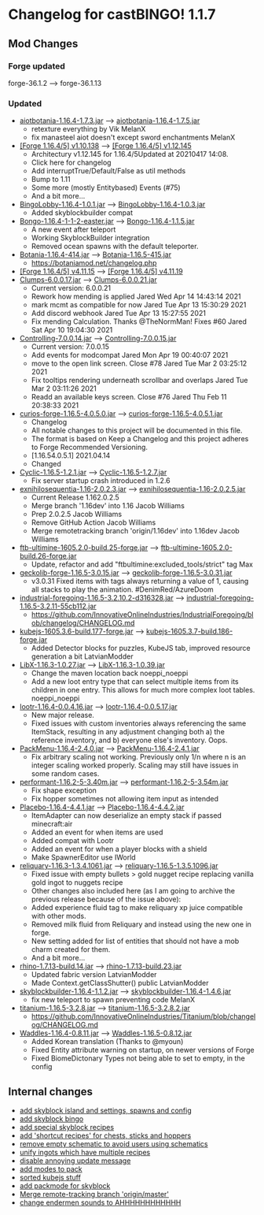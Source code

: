 # Changelog for castBINGO! 1.1.7
## Mod Changes
### Forge updated
forge-36.1.2 --> forge-36.1.13
### Updated
- [aiotbotania-1.16.4-1.7.3.jar](https://www.curseforge.com/minecraft/mc-mods/aiot-botania/files/3245616) --> [aiotbotania-1.16.4-1.7.5.jar](https://www.curseforge.com/minecraft/mc-mods/aiot-botania/files/3261322)
	- retexture everything by Vik  MelanX
	- fix manasteel aiot doesn't except sword enchantments  MelanX
- [[Forge 1.16.4/5] v1.10.138](https://www.curseforge.com/minecraft/mc-mods/architectury-forge/files/3248258) --> [[Forge 1.16.4/5] v1.12.145](https://www.curseforge.com/minecraft/mc-mods/architectury-forge/files/3279826)
	- Architectury v1.12.145 for 1.16.4/5Updated at 20210417 14:08.
	- Click here for changelog
	- Add interruptTrue/Default/False as util methods
	- Bump to 1.11
	- Some more (mostly Entitybased) Events (#75)
	- And a bit more...
- [BingoLobby-1.16.4-1.0.1.jar](https://www.curseforge.com/minecraft/mc-mods/bingolobby/files/3251127) --> [BingoLobby-1.16.4-1.0.3.jar](https://www.curseforge.com/minecraft/mc-mods/bingolobby/files/3289000)
	- Added skyblockbuilder compat
- [Bongo-1.16.4-1-1-2-easter.jar](https://www.curseforge.com/minecraft/mc-mods/bongo/files/3260995) --> [Bongo-1.16.4-1.1.5.jar](https://www.curseforge.com/minecraft/mc-mods/bongo/files/3279782)
	- A new event after teleport
	- Working SkyblockBuilder integration
	- Removed ocean spawns with the default teleporter.
- [Botania-1.16.4-414.jar](https://www.curseforge.com/minecraft/mc-mods/botania/files/3233810) --> [Botania-1.16.5-415.jar](https://www.curseforge.com/minecraft/mc-mods/botania/files/3281106)
	- https://botaniamod.net/changelog.php
- [[Forge 1.16.4/5] v4.11.15](https://www.curseforge.com/minecraft/mc-mods/cloth-config-forge/files/3235778) --> [[Forge 1.16.4/5] v4.11.19](https://www.curseforge.com/minecraft/mc-mods/cloth-config-forge/files/3261152)
- [Clumps-6.0.0.17.jar](https://www.curseforge.com/minecraft/mc-mods/clumps/files/3205705) --> [Clumps-6.0.0.21.jar](https://www.curseforge.com/minecraft/mc-mods/clumps/files/3275832)
	- Current version: 6.0.0.21
	- Rework how mending is applied  Jared  Wed Apr 14 14:43:14 2021
	- mark mcmt as compatible for now  Jared  Tue Apr 13 15:30:29 2021
	- Add discord webhook  Jared  Tue Apr 13 15:27:55 2021
	- Fix mending Calculation. Thanks @TheNormMan! Fixes #60  Jared  Sat Apr 10 19:04:30 2021
- [Controlling-7.0.0.14.jar](https://www.curseforge.com/minecraft/mc-mods/controlling/files/3223560) --> [Controlling-7.0.0.15.jar](https://www.curseforge.com/minecraft/mc-mods/controlling/files/3281360)
	- Current version: 7.0.0.15
	- Add events for modcompat  Jared  Mon Apr 19 00:40:07 2021
	- move to the open link screen. Close #78  Jared  Tue Mar 2 03:25:12 2021
	- Fix tooltips rendering underneath scrollbar and overlaps  Jared  Tue Mar 2 03:11:26 2021
	- Readd an available keys screen. Close #76  Jared  Thu Feb 11 20:38:33 2021
- [curios-forge-1.16.5-4.0.5.0.jar](https://www.curseforge.com/minecraft/mc-mods/curios/files/3231111) --> [curios-forge-1.16.5-4.0.5.1.jar](https://www.curseforge.com/minecraft/mc-mods/curios/files/3275653)
	- Changelog
	- All notable changes to this project will be documented in this file.
	- The format is based on Keep a Changelog and this project adheres to Forge Recommended Versioning.
	- [1.16.54.0.5.1]  2021.04.14
	- Changed
- [Cyclic-1.16.5-1.2.1.jar](https://www.curseforge.com/minecraft/mc-mods/cyclic/files/3249448) --> [Cyclic-1.16.5-1.2.7.jar](https://www.curseforge.com/minecraft/mc-mods/cyclic/files/3279021)
	- Fix server startup crash introduced in 1.2.6
- [exnihilosequentia-1.16-2.0.2.3.jar](https://www.curseforge.com/minecraft/mc-mods/ex-nihilo-sequentia/files/3227779) --> [exnihilosequentia-1.16-2.0.2.5.jar](https://www.curseforge.com/minecraft/mc-mods/ex-nihilo-sequentia/files/3280022)
	- Current Release 1.162.0.2.5
	- Merge branch '1.16dev' into 1.16  Jacob Williams
	- Prep 2.0.2.5  Jacob Williams
	- Remove GitHub Action  Jacob Williams
	- Merge remotetracking branch 'origin/1.16dev' into 1.16dev  Jacob Williams
- [ftb-ultimine-1605.2.0-build.25-forge.jar](https://www.curseforge.com/minecraft/mc-mods/ftb-ultimine/files/3237136) --> [ftb-ultimine-1605.2.0-build.26-forge.jar](https://www.curseforge.com/minecraft/mc-mods/ftb-ultimine/files/3269868)
	- Update, refactor and add &quot;ftbultimine:excluded_tools/strict&quot; tag  Max
- [geckolib-forge-1.16.5-3.0.15.jar](https://www.curseforge.com/minecraft/mc-mods/geckolib/files/3224454) --> [geckolib-forge-1.16.5-3.0.31.jar](https://www.curseforge.com/minecraft/mc-mods/geckolib/files/3282081)
	- v3.0.31 Fixed items with tags always returning a value of 1, causing all stacks to play the animation. #DenimRed/AzureDoom
- [industrial-foregoing-1.16.5-3.2.10.2-d316328.jar](https://www.curseforge.com/minecraft/mc-mods/industrial-foregoing/files/3226333) --> [industrial-foregoing-1.16.5-3.2.11-55cb112.jar](https://www.curseforge.com/minecraft/mc-mods/industrial-foregoing/files/3261176)
	- https://github.com/InnovativeOnlineIndustries/IndustrialForegoing/blob/changelog/CHANGELOG.md
- [kubejs-1605.3.6-build.177-forge.jar](https://www.curseforge.com/minecraft/mc-mods/kubejs/files/3247934) --> [kubejs-1605.3.7-build.186-forge.jar](https://www.curseforge.com/minecraft/mc-mods/kubejs/files/3286650)
	- Added Detector blocks for puzzles, KubeJS tab, improved resource generation a bit  LatvianModder
- [LibX-1.16.3-1.0.27.jar](https://www.curseforge.com/minecraft/mc-mods/libx/files/3256700) --> [LibX-1.16.3-1.0.39.jar](https://www.curseforge.com/minecraft/mc-mods/libx/files/3275772)
	- Change the maven location back  noeppi_noeppi
	- Add a new loot entry type that can select multiple items from its children in one entry. This allows for much more complex loot tables.  noeppi_noeppi
- [lootr-1.16.4-0.0.4.16.jar](https://www.curseforge.com/minecraft/mc-mods/lootr/files/3224494) --> [lootr-1.16.4-0.0.5.17.jar](https://www.curseforge.com/minecraft/mc-mods/lootr/files/3272069)
	- New major release.
	- Fixed issues with custom inventories always referencing the same ItemStack, resulting in any adjustment changing both a) the reference inventory, and b) everyone else's inventory. Oops.
- [PackMenu-1.16.4-2.4.0.jar](https://www.curseforge.com/minecraft/mc-mods/packmenu/files/3223408) --> [PackMenu-1.16.4-2.4.1.jar](https://www.curseforge.com/minecraft/mc-mods/packmenu/files/3264418)
	- Fix arbitrary scaling not working.  Previously only 1/n where n is an integer scaling worked properly.  Scaling may still have issues in some random cases.
- [performant-1.16.2-5-3.40m.jar](https://www.curseforge.com/minecraft/mc-mods/performant/files/3246972) --> [performant-1.16.2-5-3.54m.jar](https://www.curseforge.com/minecraft/mc-mods/performant/files/3285916)
	- Fix shape exception
	- Fix hopper sometimes not allowing item input as intended
- [Placebo-1.16.4-4.4.1.jar](https://www.curseforge.com/minecraft/mc-mods/placebo/files/3172794) --> [Placebo-1.16.4-4.4.2.jar](https://www.curseforge.com/minecraft/mc-mods/placebo/files/3281276)
	- ItemAdapter can now deserialize an empty stack if passed minecraft:air
	- Added an event for when items are used
	- Added compat with Lootr
	- Added an event for when a player blocks with a shield
	- Make SpawnerEditor use IWorld
- [reliquary-1.16.3-1.3.4.1061.jar](https://www.curseforge.com/minecraft/mc-mods/reliquary-v1-3/files/3119035) --> [reliquary-1.16.5-1.3.5.1096.jar](https://www.curseforge.com/minecraft/mc-mods/reliquary-v1-3/files/3274714)
	- Fixed issue with empty bullets &gt; gold nugget recipe replacing vanilla gold ingot to nuggets recipe
	- Other changes also included here (as I am going to archive the previous release because of the issue above):
	- Added experience fluid tag to make reliquary xp juice compatible with other mods.
	- Removed milk fluid from Reliquary and instead using the new one in forge.
	- New setting added for list of entities that should not have a mob charm created for them.
	- And a bit more...
- [rhino-1.7.13-build.14.jar](https://www.curseforge.com/minecraft/mc-mods/rhino/files/3187177) --> [rhino-1.7.13-build.23.jar](https://www.curseforge.com/minecraft/mc-mods/rhino/files/3279704)
	- Updated fabric version  LatvianModder
	- Made Context.getClassShutter() public  LatvianModder
- [skyblockbuilder-1.16.4-1.1.2.jar](https://www.curseforge.com/minecraft/mc-mods/skyblock-builder/files/3249903) --> [skyblockbuilder-1.16.4-1.4.6.jar](https://www.curseforge.com/minecraft/mc-mods/skyblock-builder/files/3289063)
	- fix new teleport to spawn preventing code  MelanX
- [titanium-1.16.5-3.2.8.jar](https://www.curseforge.com/minecraft/mc-mods/titanium/files/3223141) --> [titanium-1.16.5-3.2.8.2.jar](https://www.curseforge.com/minecraft/mc-mods/titanium/files/3261072)
	- https://github.com/InnovativeOnlineIndustries/Titanium/blob/changelog/CHANGELOG.md
- [Waddles-1.16.4-0.8.11.jar](https://www.curseforge.com/minecraft/mc-mods/waddles/files/3113194) --> [Waddles-1.16.5-0.8.12.jar](https://www.curseforge.com/minecraft/mc-mods/waddles/files/3265184)
	- Added Korean translation (Thanks to @myoun)
	- Fixed Entity attribute warning on startup, on newer versions of Forge
	- Fixed BiomeDictonary Types not being able to set to empty, in the config


## Internal changes
- [add skyblock island and settings, spawns and config](https://github.com/MelanX/castBINGO/commit/950ddcf17598f7074e1d8c0c1b6a99667f8f40f3)
- [add skyblock bingo](https://github.com/MelanX/castBINGO/commit/896428506912cf1abad9aa08246579722c2e42b5)
- [add special skyblock recipes](https://github.com/MelanX/castBINGO/commit/48fe0709ac853d84c0d25fab23960900498ce8fe)
- [add 'shortcut recipes' for chests, sticks and hoppers](https://github.com/MelanX/castBINGO/commit/a0bb4885cbcc33a81320fc08423dc8cf1c3752cc)
- [remove empty schematic to avoid users using schematics](https://github.com/MelanX/castBINGO/commit/4c90f42498e56fd297a2b22185d5fb4bde977462)
- [unify ingots which have multiple recipes](https://github.com/MelanX/castBINGO/commit/caa05c7ca409e555749c92eaafcecefc07918769)
- [disable annoying update message](https://github.com/MelanX/castBINGO/commit/f64283a13f6dcff39eb07d65a32c599e60a47b42)
- [add modes to pack](https://github.com/MelanX/castBINGO/commit/97af00e53488d115f36989370156a4ec171d54b1)
- [sorted kubejs stuff](https://github.com/MelanX/castBINGO/commit/7c8a6f5f8ee5ca0e7b9d7a8b3ba81195b23201e6)
- [add packmode for skyblock](https://github.com/MelanX/castBINGO/commit/9e37e4830178efad9225ac0a2b35a20989439e71)
- [Merge remote-tracking branch 'origin/master'](https://github.com/MelanX/castBINGO/commit/b845fd68b289f5f73917c9e0d15e94a49d0a50b2)
- [change endermen sounds to AHHHHHHHHHHHH](https://github.com/MelanX/castBINGO/commit/25057a558f78603ca913f2eef1e09952427cb543)
